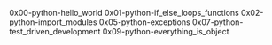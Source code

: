 0x00-python-hello_world
0x01-python-if_else_loops_functions
0x02-python-import_modules
0x05-python-exceptions
0x07-python-test_driven_development
0x09-python-everything_is_object
